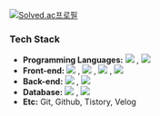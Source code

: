 [![Solved.ac프로필](http://mazassumnida.wtf/api/mini/generate_badge?boj=tnqls1211v)](https://solved.ac/tnqls1211v)

<!-- <h3>Introduce Me</h3>
- 🔭 Graduate IT engineering at Sookmyung Woman's University.
- 📫 How to reach me: tnqls1211v@gmail.com -->
<h3>Tech Stack</h3>
<ul>
  <li><b>Programming Languages:</b> <img src="https://img.shields.io/badge/Javascript-F7DF1E?style=flat-square&logo=Javascript&logoColor=white"/></a>&nbsp, <img src="https://img.shields.io/badge/Python-3766AB?style=flat-square&logo=Python&logoColor=white"/></a>&nbsp
  <li><b>Front-end:</b> <img src="https://img.shields.io/badge/React-61DAFB?style=flat-square&logo=React&logoColor=white"/></a>&nbsp, <img src="https://img.shields.io/badge/React Native-61DAFB?style=flat-square&logo=React&logoColor=white"/></a>&nbsp, <img src="https://img.shields.io/badge/HTML-E34F26?style=flat-square&logo=HTML5&logoColor=white"/></a>&nbsp, <img src="https://img.shields.io/badge/CSS-1572B6?style=flat-square&logo=CSS3&logoColor=white"/></a>&nbsp

  <li><b>Back-end:</b> <img src="https://img.shields.io/badge/Flask-000000?style=flat-square&logo=Flask&logoColor=white"/></a>&nbsp, <img src="https://img.shields.io/badge/node.js-339933?style=flat-square&logo=Node.js&logoColor=white">

  <li><b>Database:</b> <img src="https://img.shields.io/badge/MongoDB-47A248?style=flat-square&logo=MongoDB&logoColor=white"/></a>&nbsp, <img src="https://img.shields.io/badge/mysql-4479A1?style=flat-square&logo=mysql&logoColor=white">

  <li><b>Etc:</b> Git, Github, Tistory, Velog
</ul>

<!-- [![Solved.ac Profile](http://mazassumnida.wtf/api/v2/generate_badge?boj=tnqls1211v)](https://solved.ac/tnqls1211v/) -->

<!-- springboot img : <img src="https://img.shields.io/badge/SpringBoot-6DB33F?style=flat-square&logo=SpringBoot&logoColor=white"/></a>&nbsp,-->
<!-- <img src="https://img.shields.io/badge/MySQL-4479A1?style=flat-square&logo=MySQL&logoColor=white"/></a>&nbsp, >
